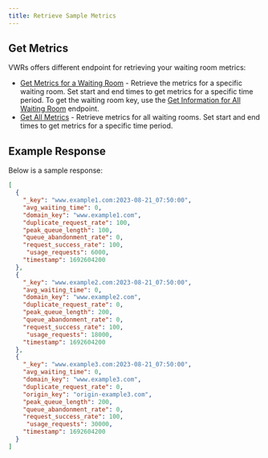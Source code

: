 ```yaml
---
title: Retrieve Sample Metrics
---
```


## Get Metrics

VWRs offers different endpoint for retrieving your waiting room metrics:

- [Get Metrics for a Waiting Room](https://www.macrometa.com/docs/apiVwrs#/operations/getMetrics) - Retrieve the metrics for a specific waiting room. Set start and end times to get metrics for a specific time period. To get the waiting room key, use the [Get Information for All Waiting Room](https://www.macrometa.com/docs/apiVwrs#/operations/getDomainUsingQueryParams) endpoint.
- [Get All Metrics](https://www.macrometa.com/docs/apiVwrs#/operations/filterMetricsByDate) - Retrieve metrics for all waiting rooms. Set start and end times to get metrics for a specific time period.


## Example Response

Below is a sample response: 

```json
[
  {
    "_key": "www.example1.com:2023-08-21_07:50:00",
    "avg_waiting_time": 0,
    "domain_key": "www.example1.com",
    "duplicate_request_rate": 100,
    "peak_queue_length": 100,
    "queue_abandonment_rate": 0,
    "request_success_rate": 100,
     "usage_requests": 6000,
    "timestamp": 1692604200
  },
  {
    "_key": "www.example2.com:2023-08-21_07:50:00",
    "avg_waiting_time": 0,
    "domain_key": "www.example2.com",
    "duplicate_request_rate": 0,
    "peak_queue_length": 200,
    "queue_abandonment_rate": 0,
    "request_success_rate": 100,
     "usage_requests": 18000,
    "timestamp": 1692604200
  },
  {
    "_key": "www.example3.com:2023-08-21_07:50:00",
    "avg_waiting_time": 0,
    "domain_key": "www.example3.com",
    "duplicate_request_rate": 0,
    "origin_key": "origin-example3.com",
    "peak_queue_length": 200,
    "queue_abandonment_rate": 0,
    "request_success_rate": 100,
     "usage_requests": 30000,
    "timestamp": 1692604200
  }
]
```
